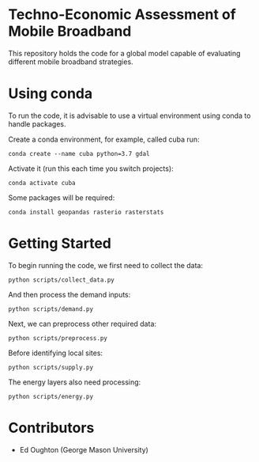# Techno-Economic Assessment of Mobile Broadband

This repository holds the code for a global model capable of evaluating different mobile broadband strategies.

Using conda
===========

To run the code, it is advisable to use a virtual environment using conda to handle packages.

Create a conda environment, for example, called cuba run:

    conda create --name cuba python=3.7 gdal

Activate it (run this each time you switch projects):

    conda activate cuba

Some packages will be required:

    conda install geopandas rasterio rasterstats

Getting Started
============

To begin running the code, we first need to collect the data:

    python scripts/collect_data.py

And then process the demand inputs:

    python scripts/demand.py

Next, we can preprocess other required data:

    python scripts/preprocess.py

Before identifying local sites:

    python scripts/supply.py

The energy layers also need processing:

    python scripts/energy.py


Contributors
============
- Ed Oughton (George Mason University)
